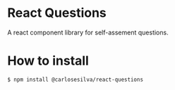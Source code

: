 # React Questions

A react component library for self-assement questions.

# How to install

```
$ npm install @carlosesilva/react-questions
```
